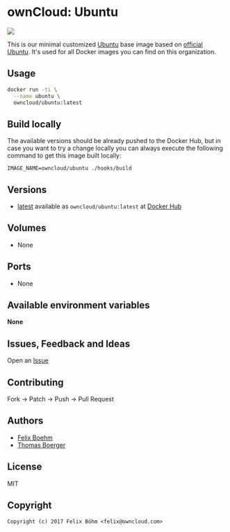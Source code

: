 # ownCloud: Ubuntu

[![](https://images.microbadger.com/badges/image/owncloud/ubuntu.svg)](https://microbadger.com/images/owncloud/ubuntu "Get your own image badge on microbadger.com")

This is our minimal customized [Ubuntu](http://www.ubuntu.com/) base image based on [official Ubuntu](https://registry.hub.docker.com/_/ubuntu/). It's used for all Docker images you can find on this organization.


## Usage

```bash
docker run -ti \
  --name ubuntu \
  owncloud/ubuntu:latest
```


## Build locally

The available versions should be already pushed to the Docker Hub, but in case you want to try a change locally you can always execute the following command to get this image built locally:

```
IMAGE_NAME=owncloud/ubuntu ./hooks/build
```


## Versions

* [latest](https://github.com/owncloud-docker/ubuntu/tree/master) available as ```owncloud/ubuntu:latest``` at [Docker Hub](https://registry.hub.docker.com/u/owncloud/ubuntu/)


## Volumes

* None


## Ports

* None


## Available environment variables

**None**


## Issues, Feedback and Ideas

Open an [Issue](https://github.com/owncloud-docker/ubuntu/issues)


## Contributing

Fork -> Patch -> Push -> Pull Request


## Authors

* [Felix Boehm](https://github.com/felixboehm)
* [Thomas Boerger](https://github.com/tboerger)


## License

MIT


## Copyright

```
Copyright (c) 2017 Felix Böhm <felix@owncloud.com>
```
